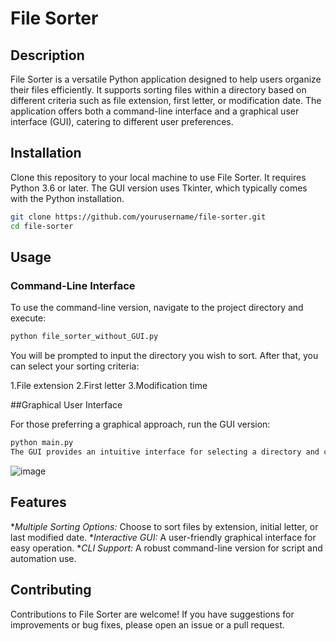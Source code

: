# File Sorter

## Description
File Sorter is a versatile Python application designed to help users organize their files efficiently. It supports sorting files within a directory based on different criteria such as file extension, first letter, or modification date. The application offers both a command-line interface and a graphical user interface (GUI), catering to different user preferences.

## Installation
Clone this repository to your local machine to use File Sorter. It requires Python 3.6 or later. The GUI version uses Tkinter, which typically comes with the Python installation.

```bash
git clone https://github.com/yourusername/file-sorter.git
cd file-sorter
```

## Usage

### Command-Line Interface
To use the command-line version, navigate to the project directory and execute:

```bash
python file_sorter_without_GUI.py
```


You will be prompted to input the directory you wish to sort. After that, you can select your sorting criteria:

1.File extension
2.First letter
3.Modification time

##Graphical User Interface

For those preferring a graphical approach, run the GUI version:



```bash
python main.py
The GUI provides an intuitive interface for selecting a directory and choosing the sorting criterion.
```
![image](https://github.com/k-surma/File-sorter/assets/165564262/cdbea760-d0cb-411f-8244-cea60ce37d6d)


## Features
*_Multiple Sorting Options:_ Choose to sort files by extension, initial letter, or last modified date.
*_Interactive GUI:_ A user-friendly graphical interface for easy operation.
*_CLI Support:_ A robust command-line version for script and automation use.

## Contributing
Contributions to File Sorter are welcome! If you have suggestions for improvements or bug fixes, please open an issue or a pull request.
